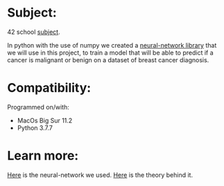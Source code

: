 # Subject:
42 school [subject](https://cdn.intra.42.fr/pdf/pdf/60846/en.subject.pdf).

In python with the use of numpy we created a [neural-network library](https://github.com/artainmo/NeuralNetworkLib) that we will use in this project, to train a model that will be able to predict if a cancer is malignant or benign on a dataset of breast cancer diagnosis.

# Compatibility:
Programmed on/with:
* MacOs Big Sur 11.2
* Python 3.7.7

# Learn more:
[Here](https://github.com/artainmo/NeuralNetworkLib) is the neural-network we used.
[Here](https://github.com/artainmo/neural-networks) is the theory behind it.
